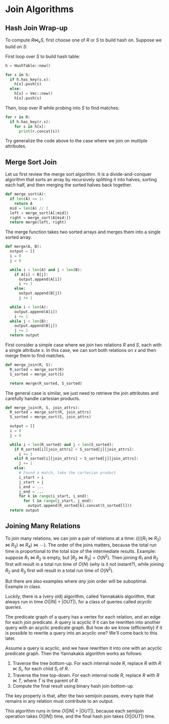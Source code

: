 # Join Algorithms

## Hash Join Wrap-up

To compute $R \bowtie_{x} S$, 
first choose one of $R$ or $S$ to build hash on. Suppose we build on $S$:

First loop over $S$ to build hash table:

```python
h = HashTable::new()

for s in S:
  if h.has_key(s.x):
    h[x].push(s)
  else:
    h[x] = Vec::new()
    h[x].push(s)
```

Then, loop over $R$ while probing into $S$ to find matches:
```python
for r in R:
  if h.has_key(r.x):
    for s in h[x]:
      print(r.concat(s))
```

Try generalize the code above to the case where we join on multiple attributes.

## Merge Sort Join

Let us first review the merge sort algorithm.
It is a divide-and-conquer algorithm that sorts an array by recursively splitting it into halves, 
sorting each half, and then merging the sorted halves back together.

```python
def merge_sort(A):
  if len(A) <= 1:
    return A
  mid = len(A) // 2
  left = merge_sort(A[:mid])
  right = merge_sort(A[mid:])
  return merge(left, right)
```

The merge function takes two sorted arrays and merges them into a single sorted array.

```python
def merge(A, B):
  output = []
  i = 0
  j = 0

  while i < len(A) and j < len(B):
    if A[i] < B[j]:
      output.append(A[i])
      i += 1
    else:
      output.append(B[j])
      j += 1

  while i < len(A):
    output.append(A[i])
    i += 1
  while j < len(B):
    output.append(B[j])
    j += 1
  return output
```

First consider a simple case where we join two relations $R$ and $S$, each with a single attribute $x$.
In this case, we can sort both relations on $x$ and then merge them to find matches.

```python
def merge_join(R, S):
  R_sorted = merge_sort(R)
  S_sorted = merge_sort(S)

  return merge(R_sorted, S_sorted)
```

The general case is similar, we just need to retrieve the join attributes and carefully handle cartesian products.

```python
def merge_join(R, S, join_attrs):
  R_sorted = merge_sort(R, join_attrs)
  S_sorted = merge_sort(S, join_attrs)

  output = []
  i = 0
  j = 0

  while i < len(R_sorted) and j < len(S_sorted):
    if R_sorted[i][join_attrs] < S_sorted[j][join_attrs]:
      i += 1
    elif R_sorted[i][join_attrs] > S_sorted[j][join_attrs]:
      j += 1
    else:
      # Found a match, take the cartesian product
      i_start = i
      j_start = j
      i_end = ...
      j_end = ...
      for k in range(i_start, i_end):
        for l in range(j_start, j_end):
          output.append(R_sorted[k].concat(S_sorted[l]))
  return output
```

## Joining Many Relations
To join many relations, we can join a pair of relations at a time:
$((((R_1 \bowtie R_2) \bowtie R_3) \bowtie R_4) \bowtie \cdots)$.
The order of the joins matters, because the total run time is proportional 
to the total size of the intermediate results.
Example: suppose $R_1 \bowtie R_2$ is empty, but $|R_2 \bowtie R_3| = O(N^2)$.
Then joining $R_1$ and $R_2$ first will result in a total run time of $O(N)$ (why is it not instant?),
while joining $R_2$ and $R_3$ first will result in a total run time of $O(N^2)$.

But there are also examples where *any* join order will be suboptimal. Example in class.

Luckily, there is a (very old) algorithm, called Yannakakis algorithm, 
that always run in time $O(|IN| + |OUT|)$, for a class of queries called *acyclic queries*.

The predicate graph of a query has a vertex for each relation,
and an edge for each join predicate.
A query is acyclic if it can be rewritten into another query with an acyclic predicate graph.
But how do we know (efficiently) if it is possible to rewrite a query into an acyclic one?
We'll come back to this later.

Assume a query is acyclic, and we have rewritten it into one with an acyclic predicate graph.
Then the Yannakakis algorithm works as follows:

1. Traverse the tree bottom-up. For each internal node $R$, replace $R$ with $R \ltimes S_i$, for each child $S_i$ of $R$.
2. Traverse the tree top-down. For each internal node $R$, replace $R$ with $R \ltimes T$, where $T$ is the parent of $R$.
3. Compute the final result using binary hash join bottom-up.

The key property is that, after the two semijoin passes, every tuple that remains in any relation
must contribute to an output.

This algorithm runs in time $O(|IN| + |OUT|)$, because each semijoin operation takes $O(|IN|)$ time,
and the final hash join takes $O(|OUT|)$ time.